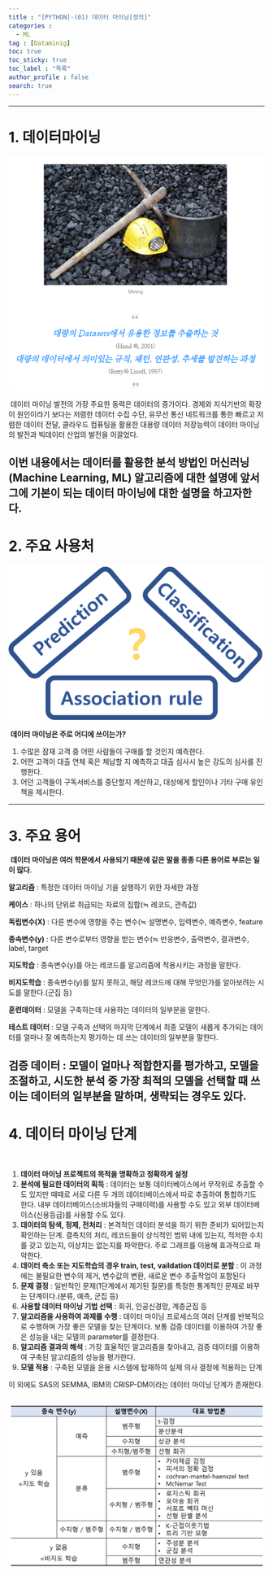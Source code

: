 ```yaml
---
title : "[PYTHON]-(01) 데이터 마이닝[정의]"
categories :
  - ML
tag : [Dataminig]
toc: true
toc_sticky: true
toc_label : "목록"
author_profile : false
search: true
---
```

---
# 1. 데이터마이닝
![정의](../../assets/images/post_images/2022-11-10-01/정의.png)

﻿
데이터 마이닝 발전의 가장 주요한 동력은 데이터의 증가이다. 경제와 지식기반의 확장이 원인이라기 보다는 저렴한 데이터 수집 수단, 유무선 통신 네트워크를 통한 빠르고 저렴한 데이터 전달, 클라우드 컴퓨팅을 활용한 대용량 데이터 저장능력이 데이터 마이닝의 발전과 빅데이터 산업의 발전을 이끌었다.


이번 내용에서는 데이터를 활용한 분석 방법인 머신러닝(Machine Learning, ML) 알고리즘에 대한 설명에 앞서 그에 기본이 되는 데이터 마이닝에 대한 설명을 하고자한다.
﻿
---
# 2. 주요 사용처
![정의](../../assets/images/post_images/2022-11-10-01/사용처.png)

﻿
**데이터 마이닝은 주로 어디에 쓰이는가?**

1. 수많은 잠재 고객 중 어떤 사람들이 구매를 할 것인지 예측한다.
2. 어떤 고객이 대출 연체 혹은 체납할 지 예측하고 대출 심사시 높은 강도의 심사를 진행한다.
3. 어던 고객들이 구독서비스를 중단할지 계산하고, 대상에게 할인이나 기타 구매 유인책을 제시한다.
﻿
---
# 3. 주요 용어
﻿
**데이터 마이닝은 여러 학문에서 사용되기 때문에 같은 말을 종종 다른 용어로 부르는 일이 많다**.

**알고리즘** : 특정한 데이터 마이닝 기을 실행하기 위한 자세한 과정

**케이스** : 하나의 단위로 취급되는 자료의 집합(≒ 레코드, 관측값)

**독립변수(X)** : 다른 변수에 영향을 주는 변수(≒ 설명변수, 입력변수, 예측변수, feature

**종속변수(y)** : 다른 변수로부터 영향을 받는 변수(≒ 반응변수, 출력변수, 결과변수, label, target

**지도학습** : 종속변수(y)를 아는 레코드를 알고리즘에 적용시키는 과정을 말한다.

**비지도학습** : 종속변수(y)를 알지 못하고, 해당 레코드에 대해 무엇인가를 알아보려는 시도를 말한다.(군집 등)

**훈련데이터** : 모델을 구축하는데 사용하는 데이터의 일부분을 말한다.

**테스트 데이터** : 모델 구축과 선택의 마지막 단계에서 최종 모델이 새롭게 추가되는 데이터를 얼마나 잘 예측하는지 평가하는 데 쓰는 데이터의 일부분을 말한다.

**검증 데이터** : 모델이 얼마나 적합한지를 평가하고, 모델을 조절하고, 시도한 분석 중 가장 최적의 모델을 선택할 때 쓰이는 데이터의 일부분을 말하며, 생략되는 경우도 있다.
﻿
---
# 4. 데이터 마이닝 단계
﻿
1. **데이터 마이닝 프로젝트의 목적을 명확하고 정확하게 설정**
2. **분석에 필요한 데이터의 획득** : 데이터는 보통 데이터베이스에서 무작위로 추출할 수도 있지만 때때로 서로 다른 두 개의 데이터베이스에서 따로 추출하여 통합하기도 한다. 내부 데이터베이스(소비자들의 구매이력)를 사용할 수도 있고 외부 데이터베이스(신용등급)를 사용할 수도 있다.
3. **데이터의 탐색, 정제, 전처리** : 본격적인 데이터 분석을 하기 위한 준비가 되어있는지 확인하는 단계. 결측치의 처리, 레코드들이 상식적인 범위 내에 있는지, 적저한 수치를 갖고 있는지, 이상치는 없는지를 파악한다. 주로 그래프를 이용해 효과적으로 파악한다.
4. **데이터 축소 또는 지도학습의 경우 train, test, vaildation 데이터로 분할** : 이 과정에는 불필요한 변수의 제거, 변수값의 변환, 새로운 변수 추출작업이 포함된다
5. **문제 결정** : 일반적인 문제(1단계에서 제기된 질문)를 특정한 통계적인 문제로 바꾸는 단계이다.(분류, 예측, 군집 등)
6. **사용할 데이터 마이닝 기법 선택** : 회귀, 인공신경망, 계층군집 등
7. **알고리즘을 사용하여 과제를 수행** : 데이터 마이닝 프로세스의 여러 단계를 반복적으로 수행하며 가장 좋은 모델을 찾는 단계이다. 보통 검증 데이터를 이용하여 가장 좋은 성능을 내는 모델의 parameter를 결정한다.
8. **알고리즘 결과의 해석** : 가장 효율적인 알고리즘을 찾아내고, 검증 데이터를 이용하여 구축된 알고리즘의 성능을 평가한다.
9. **모델 적용** : 구축된 모델을 운용 시스템에 탑재하여 실제 의사 결정에 적용하는 단계  

이 외에도 SAS의 SEMMA, IBM의 CRISP-DM이라는 데이터 마이닝 단계가 존재한다.

![정의](../../assets/images/post_images/2022-11-10-01/프레임워크.png)
﻿
---